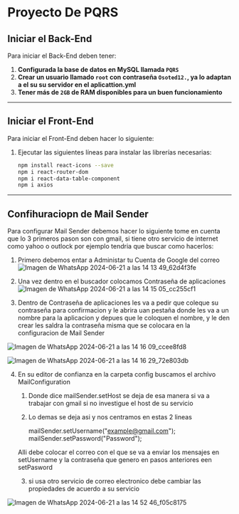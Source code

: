 # Proyecto De PQRS


## Iniciar el Back-End

Para iniciar el Back-End deben tener:

1. **Configurada la base de datos en MySQL llamada `PQRS`**
2. **Crear un usuario llamado `root` con contraseña `Osoted12.`, ya lo adaptan a el su su servidor en el aplicattion.yml**
3. **Tener más de `2GB` de RAM disponibles para un buen funcionamiento**

---

## Iniciar el Front-End

Para iniciar el Front-End deben hacer lo siguiente:

1. Ejecutar las siguientes líneas para instalar las librerías necesarias:

    ```sh
    npm install react-icons --save
    npm i react-router-dom
    npm i react-data-table-component
    npm i axios
    ```
---

## Confihuraciopn de Mail Sender

Para configurar Mail Sender debemos hacer lo siguiente tome en cuenta que lo 3 primeros pason son con gmail, si tiene otro servicio de internet como yahoo o outlock por ejemplo tendria que buscar como hacerlos: 

1. Primero debemos entar a Administar tu Cuenta de Google del correo 
![Imagen de WhatsApp 2024-06-21 a las 14 13 49_62d4f3fe](https://github.com/migueljgc/ProyectoAula/assets/162649055/24b708ef-1cdd-4dfe-b29a-d8f6577b03db)


2. Una vez dentro en el buscador colocamos Contraseña de aplicaciones
![Imagen de WhatsApp 2024-06-21 a las 14 15 05_cc255cf1](https://github.com/migueljgc/ProyectoAula/assets/162649055/c9181d03-f4c0-48cb-9595-a0c0d416d1a1)


3. Dentro de Contraseña de aplicaciones les va a pedir que coleque su contraseña para confirmacion y le abrira uan pestaña donde les va a un nombre para la aplicacion y depues que le coloquen el nombre, y le den crear les saldra la contraseña misma que se colocara en la configuracion de Mail Sender

![Imagen de WhatsApp 2024-06-21 a las 14 16 09_ccee8fd8](https://github.com/migueljgc/ProyectoAula/assets/162649055/97943bc8-4824-4e64-9457-6bd18950b1ff)


![Imagen de WhatsApp 2024-06-21 a las 14 16 29_72e803db](https://github.com/migueljgc/ProyectoAula/assets/162649055/8cb15355-ff9e-4ad3-aefb-1c6549ec8dbb)


4. En su editor de confianza en la carpeta config buscamos el archivo MailConfiguration 

    1. Donde dice mailSender.setHost se deja de esa manera si va a trabajar con gmail si no investigue el host de su servicio

    2. Lo demas se deja asi y nos centramos en estas 2 lineas 

        mailSender.setUsername("example@gmail.com");
        mailSender.setPassword("Password");
      
      Alli debe colocar el correo con el que se va a enviar los mensajes en setUsername y la contraseña que genero en pasos anteriores een setPasword   

      3. si usa otro servicio de correo electronico debe cambiar las propiedades de acuerdo a su servicio  

![Imagen de WhatsApp 2024-06-21 a las 14 52 46_f05c8175](https://github.com/migueljgc/ProyectoAula/assets/162649055/e1897034-96c7-4618-9e8c-95b1c936afa8)


